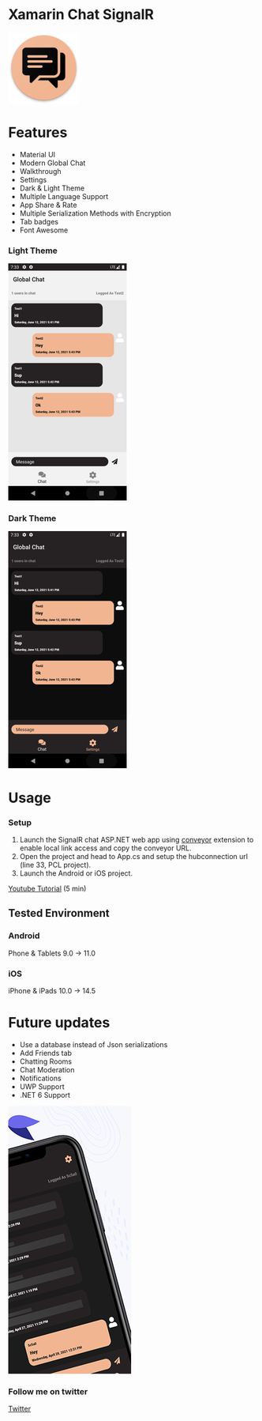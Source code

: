 # Xamarin Chat SignalR

![Xamarin Chat SignalR Icon](docs/icon.png)

# Features
- Material UI
- Modern Global Chat
- Walkthrough
- Settings
- Dark & Light Theme
- Multiple Language Support
- App Share & Rate
- Multiple Serialization Methods with Encryption
- Tab badges
- Font Awesome

### Light Theme

![Screenshot 1](docs/Screenshot1.png)

### Dark Theme

![Screenshot 2](docs/Screenshot2.png)

# Usage

### Setup
1. Launch the SignalR chat ASP.NET web app using [conveyor](https://conveyor.cloud?utm_source=conveyor&utm_medium=linkshare&utm_campaign=conveyor) extension to enable local link access and copy the conveyor URL.
2. Open the project and head to App.cs and setup the hubconnection url (line 33, PCL project).
3. Launch the Android or iOS project.

[Youtube Tutorial](https://youtu.be/XJHMjS201nw) (5 min)

## Tested Environment

### Android
Phone & Tablets
9.0 -> 11.0
### iOS
iPhone & iPads
10.0 -> 14.5

# Future updates
- Use a database instead of Json serializations
- Add Friends tab
- Chatting Rooms
- Chat Moderation
- Notifications
- UWP Support
- .NET 6 Support

![Xamarin Chat SignalR](docs/ios.png)

### Follow me on twitter
[Twitter](https://twitter.com/jihadkhawaja)

